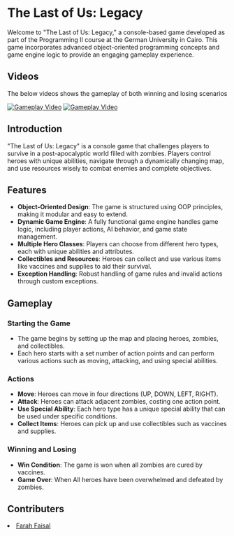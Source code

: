 
# The Last of Us: Legacy

Welcome to "The Last of Us: Legacy," a console-based game developed as part of the Programming II course at the German University in Cairo. This game incorporates advanced object-oriented programming concepts and game engine logic to provide an engaging gameplay experience.

## Videos

The below videos shows the gameplay of both winning and losing scenarios

[![Gameplay Video](https://img.youtube.com/vi/eQKofoA7wb4/0.jpg)](https://youtu.be/eQKofoA7wb4)
[![Gameplay Video](https://img.youtube.com/vi/nwhym0cbLqM/0.jpg)](https://youtu.be/nwhym0cbLqM)


## Introduction

"The Last of Us: Legacy" is a console game that challenges players to survive in a post-apocalyptic world filled with zombies. Players control heroes with unique abilities, navigate through a dynamically changing map, and use resources wisely to combat enemies and complete objectives.

## Features

- **Object-Oriented Design**: The game is structured using OOP principles, making it modular and easy to extend.
- **Dynamic Game Engine**: A fully functional game engine handles game logic, including player actions, AI behavior, and game state management.
- **Multiple Hero Classes**: Players can choose from different hero types, each with unique abilities and attributes.
- **Collectibles and Resources**: Heroes can collect and use various items like vaccines and supplies to aid their survival.
- **Exception Handling**: Robust handling of game rules and invalid actions through custom exceptions.

## Gameplay

### Starting the Game

- The game begins by setting up the map and placing heroes, zombies, and collectibles.
- Each hero starts with a set number of action points and can perform various actions such as moving, attacking, and using special abilities.

### Actions

- **Move**: Heroes can move in four directions (UP, DOWN, LEFT, RIGHT).
- **Attack**: Heroes can attack adjacent zombies, costing one action point.
- **Use Special Ability**: Each hero type has a unique special ability that can be used under specific conditions.
- **Collect Items**: Heroes can pick up and use collectibles such as vaccines and supplies.

### Winning and Losing

- **Win Condition**: The game is won when all zombies are cured by vaccines.
- **Game Over**: When All heroes have been overwhelmed and defeated by zombies.


## Contributers

<li><a href="https://github.com/Farahh23">Farah Faisal</a> </li>

